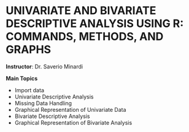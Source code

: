 # UNIVARIATE AND BIVARIATE DESCRIPTIVE ANALYSIS USING R: COMMANDS, METHODS, AND GRAPHS
**Instructor**: Dr. Saverio Minardi


**Main Topics**

+	Import data
+	Univariate Descriptive Analysis
+ Missing Data Handling
+ Graphical Representation of Univariate Data
+ Bivariate Descriptive Analysis
+ Graphical Representation of Bivariate Analysis 



